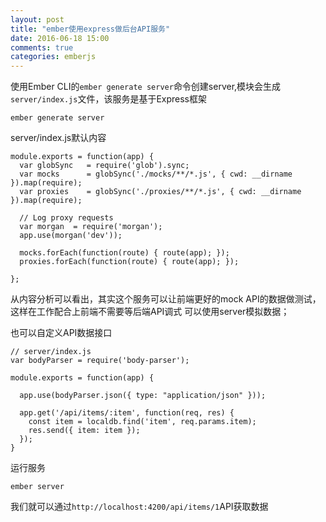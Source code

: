 ```yaml
---
layout: post
title: "ember使用express做后台API服务"
date: 2016-06-18 15:00
comments: true
categories: emberjs
---
```


使用Ember CLI的```ember generate server```命令创建server,模块会生成```server/index.js```文件，该服务是基于Express框架

    ember generate server


server/index.js默认内容

    module.exports = function(app) {
      var globSync   = require('glob').sync;
      var mocks      = globSync('./mocks/**/*.js', { cwd: __dirname }).map(require);
      var proxies    = globSync('./proxies/**/*.js', { cwd: __dirname }).map(require);

      // Log proxy requests
      var morgan  = require('morgan');
      app.use(morgan('dev'));

      mocks.forEach(function(route) { route(app); });
      proxies.forEach(function(route) { route(app); });

    };

从内容分析可以看出，其实这个服务可以让前端更好的mock API的数据做测试，这样在工作配合上前端不需要等后端API调式
可以使用server模拟数据；

也可以自定义API数据接口

    // server/index.js
    var bodyParser = require('body-parser');

    module.exports = function(app) {

      app.use(bodyParser.json({ type: "application/json" }));

      app.get('/api/items/:item', function(req, res) {
        const item = localdb.find('item', req.params.item);
        res.send({ item: item });
      });
    }


运行服务
    
    ember server

我们就可以通过``http://localhost:4200/api/items/1``API获取数据


